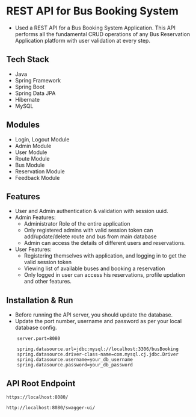 # REST API for Bus Booking System 

* Used a REST API for a Bus Booking System Application. This API performs all the fundamental CRUD operations of any Bus Reservation Application platform with user validation at every step.
 
## Tech Stack

* Java
* Spring Framework
* Spring Boot
* Spring Data JPA
* Hibernate
* MySQL

## Modules

* Login, Logout Module
* Admin Module
* User Module
* Route Module
* Bus Module
* Reservation Module
* Feedback Module

## Features

* User and Admin authentication & validation with session uuid.
* Admin Features:
    * Administrator Role of the entire application
    * Only registered admins with valid session token can add/update/delete route and bus from main database
    * Admin can access the details of different users and reservations.
* User Features:
    * Registering themselves with application, and logging in to get the valid session token
    * Viewing list of available buses and booking a reservation
    * Only logged in user can access his reservations, profile updation and other features.


## Installation & Run

* Before running the API server, you should update the database. 
* Update the port number, username and password as per your local database config.

```
    server.port=8080

    spring.datasource.url=jdbc:mysql://localhost:3306/busBooking
    spring.datasource.driver-class-name=com.mysql.cj.jdbc.Driver
    spring.datasource.username=your_db_username
    spring.datasource.password=your_db_password

```

## API Root Endpoint

`https://localhost:8080/`

`http://localhost:8080/swagger-ui/`


